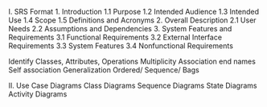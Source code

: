 I. SRS Format
    1. Introduction
      1.1 Purpose
      1.2 Intended Audience
      1.3 Intended Use
      1.4 Scope
      1.5 Definitions and Acronyms
    2. Overall Description
      2.1 User Needs
      2.2 Assumptions and Dependencies
    3. System Features and Requirements
      3.1 Functional Requirements
      3.2 External Interface Requirements
      3.3 System Features
      3.4 Nonfunctional Requirements

  Identify Classes, Attributes, Operations
  Multiplicity
  Association end names
  Self association
  Generalization
  Ordered/ Sequence/ Bags

II. Use Case Diagrams
    Class Diagrams
    Sequence Diagrams
    State Diagrams
    Activity Diagrams
    
    
